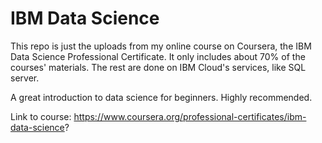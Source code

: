 # IBM Data Science

This repo is just the uploads from my online course on Coursera, the IBM Data Science Professional Certificate. It only includes about 70% of the courses' materials. The rest are done on IBM Cloud's services, like SQL server.

A great introduction to data science for beginners. Highly recommended.

Link to course: https://www.coursera.org/professional-certificates/ibm-data-science?
